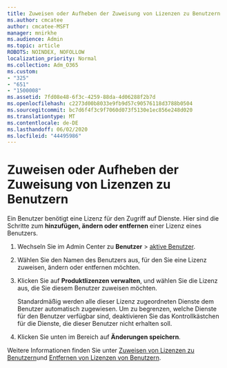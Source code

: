 ```yaml
---
title: Zuweisen oder Aufheben der Zuweisung von Lizenzen zu Benutzern
ms.author: cmcatee
author: cmcatee-MSFT
manager: mnirkhe
ms.audience: Admin
ms.topic: article
ROBOTS: NOINDEX, NOFOLLOW
localization_priority: Normal
ms.collection: Adm_O365
ms.custom:
- "325"
- "651"
- "1500008"
ms.assetid: 7fd08e48-6f3c-4259-88da-4d06288f2b7d
ms.openlocfilehash: c2273d00b8033e9fb9d57c90576118d3788b0504
ms.sourcegitcommit: bc7d6f4f3c9f7060d073f5130e1ec856e248d020
ms.translationtype: MT
ms.contentlocale: de-DE
ms.lasthandoff: 06/02/2020
ms.locfileid: "44495986"
---
```

# <a name="assign-or-unassign-licenses-to-users"></a>Zuweisen oder Aufheben der Zuweisung von Lizenzen zu Benutzern

Ein Benutzer benötigt eine Lizenz für den Zugriff auf Dienste. Hier sind die Schritte zum **hinzufügen, ändern oder entfernen** einer Lizenz eines Benutzers.
  
1. Wechseln Sie im Admin Center zu **Benutzer** \> [aktive Benutzer](https://go.microsoft.com/fwlink/p/?linkid=834822).

2. Wählen Sie den Namen des Benutzers aus, für den Sie eine Lizenz zuweisen, ändern oder entfernen möchten.

3. Klicken Sie auf **Produktlizenzen verwalten**, und wählen Sie die Lizenz aus, die Sie diesem Benutzer zuweisen möchten.

    Standardmäßig werden alle dieser Lizenz zugeordneten Dienste dem Benutzer automatisch zugewiesen. Um zu begrenzen, welche Dienste für den Benutzer verfügbar sind, deaktivieren Sie das Kontrollkästchen für die Dienste, die dieser Benutzer nicht erhalten soll.

4. Klicken Sie unten im Bereich auf **Änderungen speichern**.

Weitere Informationen finden Sie unter [Zuweisen von Lizenzen zu Benutzern](https://docs.microsoft.com/microsoft-365/admin/add-users/add-users)und [Entfernen von Lizenzen von Benutzern](https://docs.microsoft.com/microsoft-365/admin/add-users/delete-a-user).